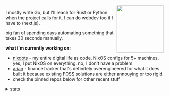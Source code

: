 <img src="https://i.imgur.com/Wko0YCY.png" align="right" width="150">

I mostly write Go, but I'll reach for Rust or Python when the project calls for it. I can do webdev too if I have to (next.js). 

big fan of spending days automating something that takes 30 seconds manually.

**what i'm currently working on:**
- [nixdots](https://github.com/xhos/nixdots) - my entire digital life as code. NixOS configs for 5+ machines. yes, I put NixOS on everything. no, I don't have a problem.
- [arian](https://github.com/xhos/ariand) - finance tracker that's definitely overengineered for what it does. built it because existing FOSS solutions are either annouying or too rigid.
- check the pinned repos below for other recent stuff

<details>
<summary>stats</summary>
<br>
<div align="center" style="display: flex; justify-content: center;">
    <img height="180px" src="https://github-readme-stats.vercel.app/api?username=xhos&theme=tokyonight&show_icons=true&hide_border=true&count_private=true"/>
    <img height="180px" src="https://github-readme-stats.vercel.app/api/top-langs/?username=xhos&theme=tokyonight&show_icons=true&hide_border=true&layout=compact"/>
</div>
</details>
